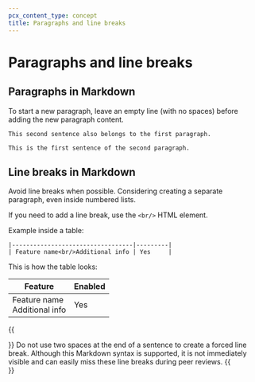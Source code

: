 ```yaml
---
pcx_content_type: concept
title: Paragraphs and line breaks
---
```


# Paragraphs and line breaks

## Paragraphs in Markdown

To start a new paragraph, leave an empty line (with no spaces) before adding the new paragraph content.

``` This sentence is the first one in this paragraph.
This second sentence also belongs to the first paragraph.
 
This is the first sentence of the second paragraph. 
```


## Line breaks in Markdown

Avoid line breaks when possible. Considering creating a separate paragraph, even inside numbered lists.

If you need to add a line break, use the `<br/>` HTML element.

Example inside a table:

```| Feature                          | Enabled |
|----------------------------------|---------|
| Feature name<br/>Additional info | Yes     |
```

This is how the table looks:

| Feature                          | Enabled |
|----------------------------------|---------|
| Feature name<br/>Additional info | Yes     |

{{<Aside type="warning">}}
Do not use two spaces at the end of a sentence to create a forced line break. Although this Markdown syntax is supported, it is not immediately visible and can easily miss these line breaks during peer reviews.
{{</Aside>}}

